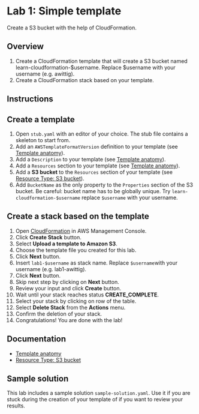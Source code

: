 # Lab 1: Simple template

Create a S3 bucket with the help of CloudFormation.

## Overview
1. Create a CloudFormation template that will create a S3 bucket named learn-cloudformation-$username. Replace $username with your username (e.g. awittig).
1. Create a CloudFormation stack based on your template.

## Instructions

## Create a template
1. Open ``stub.yaml`` with an editor of your choice. The stub file contains a skeleton to start from.
1. Add an ``AWSTemplateFormatVersion`` definition to your template (see [Template anatomy](http://docs.aws.amazon.com/AWSCloudFormation/latest/UserGuide/template-anatomy.html)).
1. Add a ``Description`` to your template (see [Template anatomy](http://docs.aws.amazon.com/AWSCloudFormation/latest/UserGuide/template-anatomy.html)).
1. Add a ``Resources`` section to your template (see [Template anatomy](http://docs.aws.amazon.com/AWSCloudFormation/latest/UserGuide/template-anatomy.html)).
1. Add a **S3 bucket** to the ``Resources`` section of your template (see [Resource Type: S3 bucket](http://docs.aws.amazon.com/AWSCloudFormation/latest/UserGuide/aws-properties-s3-bucket.html)).
1. Add ``BucketName`` as the only property to the ``Properties`` section of the S3 bucket. Be careful: bucket name has to be globally unique. Try ``learn-cloudformation-$username`` replace ``$username`` with your username.

## Create a stack based on the template
1. Open [CloudFormation](https://console.aws.amazon.com/cloudformation) in AWS Management Console.
1. Click **Create Stack** button.
1. Select **Upload a template to Amazon S3**.
1. Choose the template file you created for this lab.
1. Click **Next** button.
1. Insert ``lab1-$username`` as stack name. Replace ``$username``with your username (e.g. lab1-awittig).
1. Click **Next** button.
1. Skip next step by clicking on **Next** button.
1. Review your input and click **Create** button.
1. Wait until your stack reaches status **CREATE_COMPLETE**.
1. Select your stack by clicking on row of the table.
1. Select **Delete Stack** from the **Actions** menu.
1. Confirm the deletion of your stack.
1. Congratulations! You are done with the lab!

## Documentation
* [Template anatomy](http://docs.aws.amazon.com/AWSCloudFormation/latest/UserGuide/template-anatomy.html)
* [Resource Type: S3 bucket](http://docs.aws.amazon.com/AWSCloudFormation/latest/UserGuide/aws-properties-s3-bucket.html)

## Sample solution
This lab includes a sample solution ``sample-solution.yaml``. Use it if you are stuck during the creation of your template of if you want to review your results.